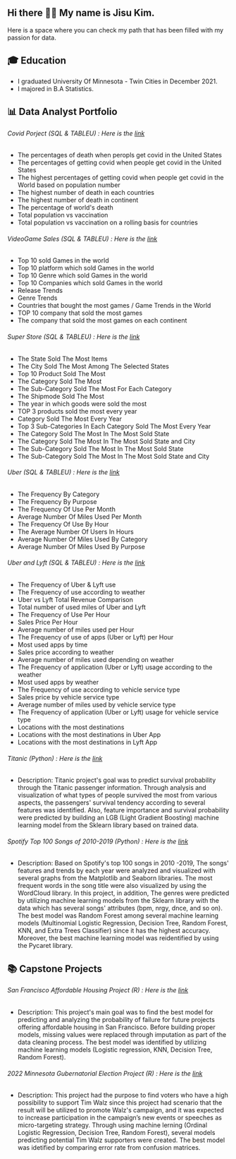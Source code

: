 ## Hi there 🙋‍♂️ My name is Jisu Kim. 

 Here is a space where you can check my path that has been filled with my passion for data.

## 🎓 Education
- I graduated University Of Minnesota - Twin Cities in December 2021. 
- I majored in B.A Statistics. 

## 📊 Data Analyst Portfolio
###### Covid Porject (SQL & TABLEU) : Here is the [link](https://github.com/PathofJisu/Data-Analyst-Portfolio/tree/main/1.%20Covid%20Porject/)
  * The percentages of death when peropls get covid in the United States
  * The percentages of getting covid when people get covid in the United States
  * The highest percentages of getting covid when people get covid in the World based on population number
  * The highest number of death in each countries
  * The highest number of death in continent
  * The percentage of world's death
  * Total population vs vaccination
  * Total population vs vaccination on a rolling basis for countries
###### VideoGame Sales (SQL & TABLEU) : Here is the [link](https://github.com/PathofJisu/Data-Analyst-Portfolio/tree/main/2.%20VideoGame%20Sales/)
  * Top 10 sold Games in the world
  * Top 10 platform which sold Games in the world
  * Top 10 Genre which sold Games in the world
  * Top 10 Companies which sold Games in the world
  * Release Trends
  * Genre Trends
  * Countries that bought the most games / Game Trends in the World
  * TOP 10 company that sold the most games
  * The company that sold the most games on each continent
###### Super Store (SQL & TABLEU) : Here is the [link](https://github.com/PathofJisu/Data-Analyst-Portfolio/tree/main/3.%20Super%20Store/)
  * The State Sold The Most Items
  * The City Sold The Most Among The Selected States
  * Top 10 Product Sold The Most
  * The Category Sold The Most
  * The Sub-Category Sold The Most For Each Category
  * The Shipmode Sold The Most
  * The year in which goods were sold the most
  * TOP 3 products sold the most every year
  * Category Sold The Most Every Year
  * Top 3 Sub-Categories In Each Category Sold The Most Every Year
  * The Category Sold The Most In The Most Sold State
  * The Category Sold The Most In The Most Sold State and City
  * The Sub-Category Sold The Most In The Most Sold State
  * The Sub-Category Sold The Most In The Most Sold State and City
###### Uber (SQL & TABLEU) : Here is the [link](https://github.com/PathofJisu/Data-Analyst-Portfolio/tree/main/4.%20Uber/)
  * The Frequency By Category
  * The Frequency By Purpose
  * The Frequency Of Use Per Month
  * Average Number Of Miles Used Per Month 
  * The Frequency Of Use By Hour
  * The Average Number Of Users In Hours
  * Average Number Of Miles Used By Category
  * Average Number Of Miles Used By Purpose
###### Uber and Lyft (SQL & TABLEU) : Here is the [link](https://github.com/PathofJisu/Data-Analyst-Portfolio/tree/main/5.%20Uber%20and%20Lyft/)
  * The Frequency of Uber & Lyft use
  * The Frequency of use according to weather
  * Uber vs Lyft Total Revenue Comparison
  * Total number of used miles of Uber and Lyft
  * The Frequency of Use Per Hour
  * Sales Price Per Hour
  * Average number of miles used per Hour
  * The Frequency of use of apps (Uber or Lyft) per Hour
  * Most used apps by time
  * Sales price according to weather
  * Average number of miles used depending on weather
  * The Frequency of application (Uber or Lyft) usage according to the weather
  * Most used apps by weather
  * The Frequency of use according to vehicle service type
  * Sales price by vehicle service type
  * Average number of miles used by vehicle service type
  * The Frequency of application (Uber or Lyft) usage for vehicle service type
  * Locations with the most destinations
  * Locations with the most destinations in Uber App
  * Locations with the most destinations in Lyft App
###### Titanic (Python) : Here is the [link](https://github.com/PathofJisu/Data-Analyst-Portfolio/tree/main/6.%20Titanic/Python)
  * Description: Titanic project's goal was to predict survival probability through the Titanic passenger information. Through analysis and visualization of what types of people survived the most from various aspects, the passengers' survival tendency according to several features was identified. Also, feature importance and survival probability were predicted by building an LGB (Light Gradient Boosting) machine learning model from the Sklearn library based on trained data.
###### Spotify Top 100 Songs of 2010-2019 (Python) : Here is the [link](https://github.com/PathofJisu/Data-Analyst-Portfolio/tree/main/7.%20Spotify%20(2010-2019)/Python)
  * Description: Based on Spotify's top 100 songs in 2010 -2019, The songs' features and trends by each year were analyzed and visualized with several graphs from the Matplotlib and Seaborn libraries. The most frequent words in the song title were also visualized by using the WordCloud library. In this project, in addition, The genres were predicted by utilizing machine learning models from the Sklearn library with the data which has several songs' attributes (bpm, nrgy, dnce, and so on).  The best model was Random Forest among several machine learning models (Multinomial Logistic Regression, Decision Tree, Random Forest, KNN, and Extra Trees Classifier) since it has the highest accuracy. Moreover, the best machine learning model was reidentified by using the Pycaret library.


  ## 📚 Capstone Projects
  ###### San Francisco Affordable Housing Project (R) : Here is the [link](https://github.com/PathofJisu/Capstone-Project/tree/main/STAT%204052/)
  * Description: This project's main goal was to find the best model for predicting and analyzing the probability of failure for future projects offering affordable housing in San Francisco. Before building proper models, missing values were replaced through imputation as part of the data cleaning process.  The best model was identified by utilizing machine learning models (Logistic regression, KNN, Decision Tree, Random Forest).
  ###### 2022 Minnesota Gubernatorial Election Project (R) : Here is the [link](https://github.com/PathofJisu/Capstone-Project/tree/main/STAT%204893W/)
  * Description: This project had the purpose to find voters who have a high possibility to support Tim Walz since this project had scenario that the result will be utilized to promote Walz's campaign, and it was expected to increase participation in the campaign’s new events or speeches as micro-targeting strategy. Through using machine lerning (Ordinal Logistic Regression, Decision Tree, Random Forest), several models predicting potential Tim Walz supporters were created. The best model was idetified by comparing error rate from confusion matrices. 

